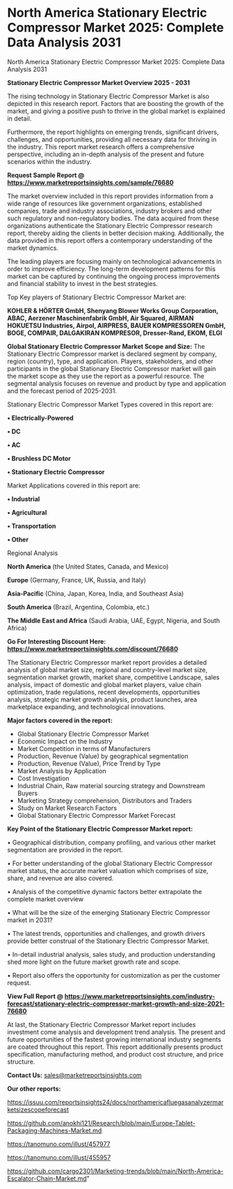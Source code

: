 # North America Stationary Electric Compressor Market 2025: Complete Data Analysis 2031
 North America Stationary Electric Compressor Market 2025: Complete Data Analysis 2031

<Strong> Stationary Electric Compressor Market Overview 2025 - 2031</strong>

The rising technology in Stationary Electric Compressor Market is also depicted in this research report. Factors that are boosting the growth of the market, and giving a positive push to thrive in the global market is explained in detail.

Furthermore, the report highlights on emerging trends, significant drivers, challenges, and opportunities, providing all necessary data for thriving in the industry. This report market research offers a comprehensive perspective, including an in-depth analysis of the present and future scenarios within the industry.

<strong>Request Sample Report @ <a href=https://www.marketreportsinsights.com/sample/76680>https://www.marketreportsinsights.com/sample/76680</a></strong>

The market overview included in this report provides information from a wide range of resources like government organizations, established companies, trade and industry associations, industry brokers and other such regulatory and non-regulatory bodies. The data acquired from these organizations authenticate the Stationary Electric Compressor research report, thereby aiding the clients in better decision making. Additionally, the data provided in this report offers a contemporary understanding of the market dynamics.

The leading players are focusing mainly on technological advancements in order to improve efficiency. The long-term development patterns for this market can be captured by continuing the ongoing process improvements and financial stability to invest in the best strategies.

Top Key players of Stationary Electric Compressor Market are:

<strong>KOHLER & HÖRTER GmbH, Shenyang Blower Works Group Corporation, ABAC, Aerzener Maschinenfabrik GmbH, Air Squared, AIRMAN HOKUETSU Industries, Airpol, AIRPRESS, BAUER KOMPRESSOREN GmbH, BOGE, COMPAIR, DALGAKIRAN KOMPRESOR, Dresser-Rand, EKOM, ELGI</strong>

<strong><b>Global Stationary Electric Compressor Market Scope and Size:</b></strong>
The Stationary Electric Compressor market is declared segment by company, region (country), type, and application. Players, stakeholders, and other participants in the global Stationary Electric Compressor market will gain the market scope as they use the report as a powerful resource. The segmental analysis focuses on revenue and product by type and application and the forecast period of 2025-2031.

Stationary Electric Compressor Market Types covered in this report are:

<strong>• Electrically-Powered

• DC

• AC

• Brushless DC Motor

• Stationary Electric Compressor</strong>

Market Applications covered in this report are:

<strong>• Industrial

• Agricultural

• Transportation

• Other</strong> 

Regional Analysis

<strong>North America</strong> (the United States, Canada, and Mexico)

<strong>Europe</strong> (Germany, France, UK, Russia, and Italy)

<strong>Asia-Pacific</strong> (China, Japan, Korea, India, and Southeast Asia)

<strong>South America</strong> (Brazil, Argentina, Colombia, etc.)

<strong>The Middle East and Africa</strong> (Saudi Arabia, UAE, Egypt, Nigeria, and South Africa)

<strong>Go For Interesting Discount Here: <a href=https://www.marketreportsinsights.com/discount/76680>https://www.marketreportsinsights.com/discount/76680</a></strong>

The Stationary Electric Compressor market report provides a detailed analysis of global market size, regional and country-level market size, segmentation market growth, market share, competitive Landscape, sales analysis, impact of domestic and global market players, value chain optimization, trade regulations, recent developments, opportunities analysis, strategic market growth analysis, product launches, area marketplace expanding, and technological innovations.

<strong><b>Major factors covered in the report:</b></strong>
<ul>
  <li>Global Stationary Electric Compressor Market </li>
  <li>Economic Impact on the Industry</li>
  <li>Market Competition in terms of Manufacturers</li>
  <li>Production, Revenue (Value) by geographical segmentation</li>
  <li>Production, Revenue (Value), Price Trend by Type</li>
  <li>Market Analysis by Application</li>
  <li>Cost Investigation</li>
  <li>Industrial Chain, Raw material sourcing strategy and Downstream Buyers</li>
  <li>Marketing Strategy comprehension, Distributors and Traders</li>
  <li>Study on Market Research Factors</li>
  <li>Global Stationary Electric Compressor Market Forecast</li>
</ul>

<strong><b>Key Point of the Stationary Electric Compressor Market report:</b></strong>

• Geographical distribution, company profiling, and various other market segmentation are provided in the report.

• For better understanding of the global Stationary Electric Compressor market status, the accurate market valuation which comprises of size, share, and revenue are also covered.

• Analysis of the competitive dynamic factors better extrapolate the complete market overview

• What will be the size of the emerging Stationary Electric Compressor market in 2031?

• The latest trends, opportunities and challenges, and growth drivers provide better construal of the Stationary Electric Compressor Market.

• In-detail industrial analysis, sales study, and production understanding shed more light on the future market growth rate and scope.

• Report also offers the opportunity for customization as per the customer request.

<strong><b>View Full Report @ <a href=https://www.marketreportsinsights.com/industry-forecast/stationary-electric-compressor-market-growth-and-size-2021-76680>https://www.marketreportsinsights.com/industry-forecast/stationary-electric-compressor-market-growth-and-size-2021-76680</a></b></strong>


At last, the Stationary Electric Compressor Market report includes investment come analysis and development trend analysis. The present and future opportunities of the fastest growing international industry segments are coated throughout this report. This report additionally presents product specification, manufacturing method, and product cost structure, and price structure.

<strong>Contact Us:</strong>
sales@marketreportsinsights.com

<strong>Our other reports:</strong>

<a href=https://issuu.com/reportsinsights24/docs/northamericafluegasanalyzermarketsizescopeforecast>https://issuu.com/reportsinsights24/docs/northamericafluegasanalyzermarketsizescopeforecast</a>

<a href=https://github.com/anokhi121/Research/blob/main/Europe-Tablet-Packaging-Machines-Market.md>https://github.com/anokhi121/Research/blob/main/Europe-Tablet-Packaging-Machines-Market.md</a>

<a href=https://tanomuno.com/illust/457977>https://tanomuno.com/illust/457977</a>

<a href=https://tanomuno.com/illust/455957>https://tanomuno.com/illust/455957</a>

<a href=https://github.com/cargo2301/Marketing-trends/blob/main/North-America-Escalator-Chain-Market.md>https://github.com/cargo2301/Marketing-trends/blob/main/North-America-Escalator-Chain-Market.md</a>"
